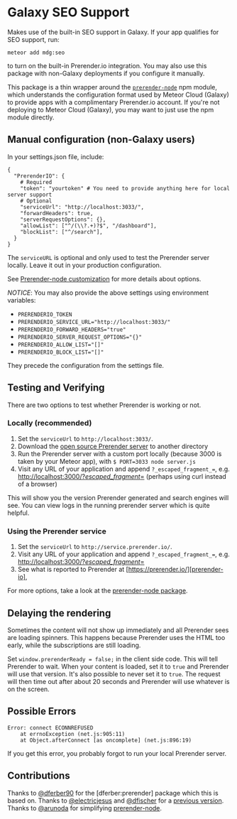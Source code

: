 Galaxy SEO Support
===

Makes use of the built-in SEO support in Galaxy. If your app qualifies for SEO support, run:

`meteor add mdg:seo`

to turn on the built-in Prerender.io integration.  You may also use this package with non-Galaxy deployments if you configure it manually.

This package is a thin wrapper around the [`prerender-node`](https://www.npmjs.com/package/prerender-node) npm module, which understands the configuration format used by Meteor Cloud (Galaxy) to provide apps with a complimentary Prerender.io account.  If you're not deploying to Meteor Cloud (Galaxy), you may want to just use the npm module directly.

## Manual configuration (non-Galaxy users)

In your settings.json file, include:

```
{
  "PrerenderIO": {
    # Required
    "token": "yourtoken" # You need to provide anything here for local server support
    # Optional
    "serviceUrl": "http://localhost:3033/",
    "forwardHeaders": true,
    "serverRequestOptions": {},
    "allowList": ["^/(\\?.+)?$", "/dashboard"],
    "blockList": ["^/search"],
  }
}
```

The `serviceURL` is optional and only used to test the Prerender server locally.
Leave it out in your production configuration.

See [Prerender-node customization](https://www.npmjs.com/package/prerender-node#customization) for more details
about options.

*NOTICE*: You may also provide the above settings using environment variables:
* `PRERENDERIO_TOKEN`
* `PRERENDERIO_SERVICE_URL="http://localhost:3033/"`
* `PRERENDERIO_FORWARD_HEADERS="true"`
* `PRERENDERIO_SERVER_REQUEST_OPTIONS="{}"`
* `PRERENDERIO_ALLOW_LIST="[]"`
* `PRERENDERIO_BLOCK_LIST="[]"`

They precede the configuration from the settings file.

## Testing and Verifying
There are two options to test whether Prerender is working or not.

### Locally (recommended)

1. Set the `serviceUrl` to `http://localhost:3033/`.
2. Download the [open source Prerender server](https://prerender.io/documentation/test-it) to another directory
3. Run the Prerender server with a custom port locally (because 3000 is taken by your Meteor app), with `$ PORT=3033 node server.js`
4. Visit any URL of your application and append `?_escaped_fragment_=`, e.g. [http://localhost:3000/?_escaped_fragment_=](http://localhost:3000/?_escaped_fragment_=) (perhaps using curl instead of a browser)

This will show you the version Prerender generated and search engines will see.
You can view logs in the running prerender server which is quite helpful.


### Using the Prerender service

1. Set the `serviceUrl` to `http://service.prerender.io/`.
2. Visit any URL of your application and append `?_escaped_fragment_=`, e.g. [http://localhost:3000/?_escaped_fragment_=](http://localhost:3000/?_escaped_fragment_=)
3. See what is reported to Prerender at [https://prerender.io/][prerender-io],

For more options, take a look at the [prerender-node package][prerender-node].


## Delaying the rendering

Sometimes the content will not show up immediately and all Prerender sees are loading spinners.
This happens because Prerender uses the HTML too early, while the subscriptions are still loading.

Set `window.prerenderReady = false;` in the client side code. This will tell Prerender to wait.
When your content is loaded, set it to `true` and Prerender will use that version.
It's also possible to never set it to `true`.
The request will then time out after about 20 seconds and Prerender will use whatever is on the screen.

## Possible Errors

```
Error: connect ECONNREFUSED
    at errnoException (net.js:905:11)
    at Object.afterConnect [as oncomplete] (net.js:896:19)
```
If you get this error, you probably forgot to run your local Prerender server.

## Contributions

Thanks to [@dferber90](https://github.com/dferber90) for the [dferber:prerender] package which this is based on.
Thanks to [@electricjesus](https://github.com/electricjesus) and [@dfischer][dfischer] for a [previous version](https://github.com/dfischer/meteor-prerenderio).
Thanks to [@arunoda](https://github.com/arunoda) for simplifying [prerender-node][prerender-node].

[prerender-node]: https://github.com/prerender/prerender-node
[prerender-io]: https://prerender.io/
[dfischer]: https://github.com/dfischer

